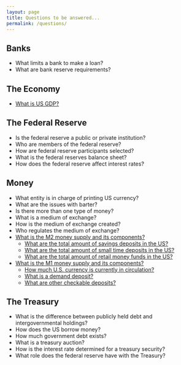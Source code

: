 ```yaml
---
layout: page
title: Questions to be answered...
permalink: /questions/
---
```


## Banks
- What limits a bank to make a loan?
- What are bank reserve requirements?
 
## The Economy
- [What is US GDP?](http://hackeconomics.com/What-is-GDP/)
 
## The Federal Reserve
- Is the federal reserve a public or private institution?
- Who are members of the federal reserve?
- How are federal reserve participants selected?
- What is the federal reserves balance sheet?
- How does the federal reserve affect interest rates?

## Money
- What entity is in charge of printing US currency?
- What are the issues with barter?
- Is there more than one type of money?
- What is a medium of exchange?
- How is the medium of exchange created?
- Who regulates the medium of exchange?
- [What is the M2 money supply and its components?](http://hackeconomics.com/What-is-the-M1-money-supply-and-its-components/)
  - [What are the total amount of savings deposits in the US?](http://hackeconomics.com/what-are-the-total-amount-of-savings-deposits-in-the-US/)
  - [What are the total amount of small time deposits in the US?](http://hackeconomics.com/What-are-the-total-amount-of-small-time-deposits-in-the-US/)
  - [What are the total amount of retail money funds in the US?](http://hackeconomics.com/What-are-the-total-amount-of-retail-money-funds-in-the-US/)
- [What is the M1 money supply and its components?](http://hackeconomics.com/What-is-M1-and-its-components/)
  - [How much U.S. currency is currently in circulation?](http://hackeconomics.com/How-much-U.S.-currency-is-currently-in-circulation/)
  - [What is a demand deposit?](http://hackeconomics.com/What-is-a-demand-deposit/)
  - [What are other checkable deposits?](http://hackeconomics.com/What-are-other-checkable-deposits/)

## The Treasury
- What is the difference between publicly held debt and intergovernmental holdings?
- How does the US borrow money?
- How much government debt exists?
- What is a treasury auction?
- How is the interest rate determined for a treasury security?
- What role does the federal reserve have with the Treasury?
